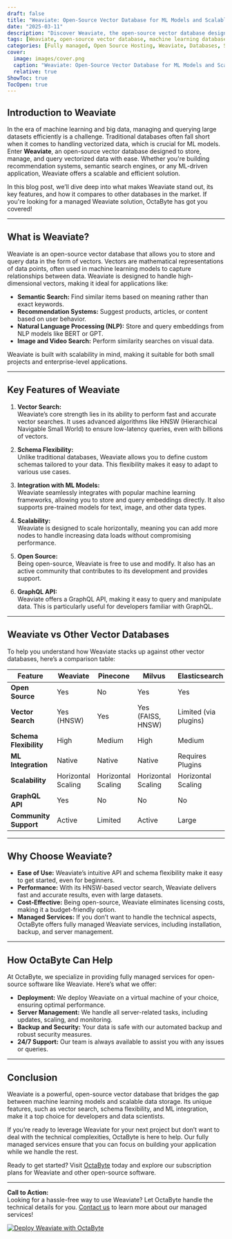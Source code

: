 ```yaml
---
draft: false
title: "Weaviate: Open-Source Vector Database for ML Models and Scalable Data Storage"
date: "2025-03-11"
description: "Discover Weaviate, the open-source vector database designed for machine learning models and scalable data storage. Learn how Weaviate simplifies data management, enhances search capabilities, and integrates seamlessly with ML workflows. Perfect for developers and data scientists looking for a robust, scalable, and easy-to-use solution."
tags: [Weaviate, open-source vector database, machine learning database, scalable data storage, vector search, ML model integration, Weaviate vs other databases, managed Weaviate services, OctaByte]
categories: [Fully managed, Open Source Hosting, Weaviate, Databases, Specialized Databases]
cover:
  image: images/cover.png
  caption: "Weaviate: Open-Source Vector Database for ML Models and Scalable Data Storage"
  relative: true
ShowToc: true
TocOpen: true
---
```



## Introduction to Weaviate

In the era of machine learning and big data, managing and querying large datasets efficiently is a challenge. Traditional databases often fall short when it comes to handling vectorized data, which is crucial for ML models. Enter **Weaviate**, an open-source vector database designed to store, manage, and query vectorized data with ease. Whether you're building recommendation systems, semantic search engines, or any ML-driven application, Weaviate offers a scalable and efficient solution.

In this blog post, we’ll dive deep into what makes Weaviate stand out, its key features, and how it compares to other databases in the market. If you're looking for a managed Weaviate solution, OctaByte has got you covered!

---

## What is Weaviate?

Weaviate is an open-source vector database that allows you to store and query data in the form of vectors. Vectors are mathematical representations of data points, often used in machine learning models to capture relationships between data. Weaviate is designed to handle high-dimensional vectors, making it ideal for applications like:

- **Semantic Search:** Find similar items based on meaning rather than exact keywords.
- **Recommendation Systems:** Suggest products, articles, or content based on user behavior.
- **Natural Language Processing (NLP):** Store and query embeddings from NLP models like BERT or GPT.
- **Image and Video Search:** Perform similarity searches on visual data.

Weaviate is built with scalability in mind, making it suitable for both small projects and enterprise-level applications.

---

## Key Features of Weaviate

1. **Vector Search:**  
   Weaviate’s core strength lies in its ability to perform fast and accurate vector searches. It uses advanced algorithms like HNSW (Hierarchical Navigable Small World) to ensure low-latency queries, even with billions of vectors.

2. **Schema Flexibility:**  
   Unlike traditional databases, Weaviate allows you to define custom schemas tailored to your data. This flexibility makes it easy to adapt to various use cases.

3. **Integration with ML Models:**  
   Weaviate seamlessly integrates with popular machine learning frameworks, allowing you to store and query embeddings directly. It also supports pre-trained models for text, image, and other data types.

4. **Scalability:**  
   Weaviate is designed to scale horizontally, meaning you can add more nodes to handle increasing data loads without compromising performance.

5. **Open Source:**  
   Being open-source, Weaviate is free to use and modify. It also has an active community that contributes to its development and provides support.

6. **GraphQL API:**  
   Weaviate offers a GraphQL API, making it easy to query and manipulate data. This is particularly useful for developers familiar with GraphQL.

---

## Weaviate vs Other Vector Databases

To help you understand how Weaviate stacks up against other vector databases, here’s a comparison table:

| Feature                | Weaviate               | Pinecone               | Milvus                 | Elasticsearch          |
|------------------------|------------------------|------------------------|------------------------|------------------------|
| **Open Source**        | Yes                    | No                     | Yes                    | Yes                    |
| **Vector Search**      | Yes (HNSW)             | Yes                    | Yes (FAISS, HNSW)      | Limited (via plugins)  |
| **Schema Flexibility** | High                   | Medium                 | High                   | Medium                 |
| **ML Integration**     | Native                 | Native                 | Native                 | Requires Plugins       |
| **Scalability**        | Horizontal Scaling     | Horizontal Scaling     | Horizontal Scaling     | Horizontal Scaling     |
| **GraphQL API**        | Yes                    | No                     | No                     | No                     |
| **Community Support**  | Active                 | Limited                | Active                 | Large                  |

---

## Why Choose Weaviate?

- **Ease of Use:** Weaviate’s intuitive API and schema flexibility make it easy to get started, even for beginners.
- **Performance:** With its HNSW-based vector search, Weaviate delivers fast and accurate results, even with large datasets.
- **Cost-Effective:** Being open-source, Weaviate eliminates licensing costs, making it a budget-friendly option.
- **Managed Services:** If you don’t want to handle the technical aspects, OctaByte offers fully managed Weaviate services, including installation, backup, and server management.

---

## How OctaByte Can Help

At OctaByte, we specialize in providing fully managed services for open-source software like Weaviate. Here’s what we offer:

- **Deployment:** We deploy Weaviate on a virtual machine of your choice, ensuring optimal performance.
- **Server Management:** We handle all server-related tasks, including updates, scaling, and monitoring.
- **Backup and Security:** Your data is safe with our automated backup and robust security measures.
- **24/7 Support:** Our team is always available to assist you with any issues or queries.

---

## Conclusion

Weaviate is a powerful, open-source vector database that bridges the gap between machine learning models and scalable data storage. Its unique features, such as vector search, schema flexibility, and ML integration, make it a top choice for developers and data scientists.

If you’re ready to leverage Weaviate for your next project but don’t want to deal with the technical complexities, OctaByte is here to help. Our fully managed services ensure that you can focus on building your application while we handle the rest.

Ready to get started? Visit [OctaByte](https://octabyte.io) today and explore our subscription plans for Weaviate and other open-source software.

---

**Call to Action:**  
Looking for a hassle-free way to use Weaviate? Let OctaByte handle the technical details for you. [Contact us](https://octabyte.io/contact) to learn more about our managed services!

[![Deploy Weaviate with OctaByte](/images/deploy-on-octabyte.png)](https://octabyte.io/fully-managed-open-source-services/databases/specialized-databases/weaviate)